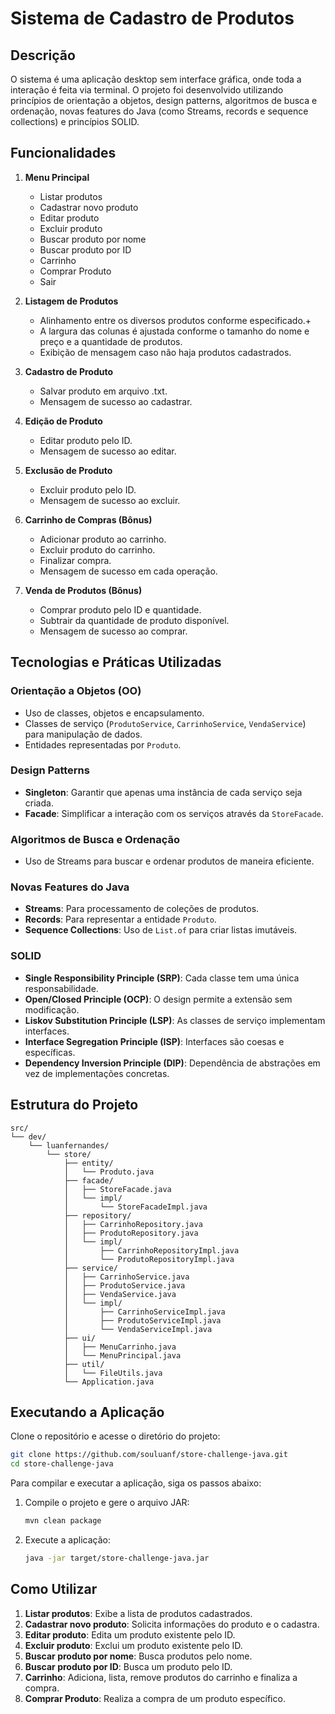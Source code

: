 # Sistema de Cadastro de Produtos

## Descrição

O sistema é uma aplicação desktop sem interface gráfica, onde toda a interação é feita via terminal. O projeto foi desenvolvido utilizando princípios de orientação a objetos, design patterns, algoritmos de busca e ordenação, novas features do Java (como Streams, records e sequence collections) e princípios SOLID.

## Funcionalidades

1. **Menu Principal**
    - Listar produtos
    - Cadastrar novo produto
    - Editar produto
    - Excluir produto
    - Buscar produto por nome
    - Buscar produto por ID
    - Carrinho
    - Comprar Produto
    - Sair

2. **Listagem de Produtos**
    - Alinhamento entre os diversos produtos conforme especificado.+
    - A largura das colunas é ajustada conforme o tamanho do nome e preço e a quantidade de produtos.
    - Exibição de mensagem caso não haja produtos cadastrados.

3. **Cadastro de Produto**
    - Salvar produto em arquivo .txt.
    - Mensagem de sucesso ao cadastrar.

4. **Edição de Produto**
    - Editar produto pelo ID.
    - Mensagem de sucesso ao editar.

5. **Exclusão de Produto**
    - Excluir produto pelo ID.
    - Mensagem de sucesso ao excluir.

6. **Carrinho de Compras (Bônus)**
    - Adicionar produto ao carrinho.
    - Excluir produto do carrinho.
    - Finalizar compra.
    - Mensagem de sucesso em cada operação.

7. **Venda de Produtos (Bônus)**
    - Comprar produto pelo ID e quantidade.
    - Subtrair da quantidade de produto disponível.
    - Mensagem de sucesso ao comprar.

## Tecnologias e Práticas Utilizadas

### Orientação a Objetos (OO)
- Uso de classes, objetos e encapsulamento.
- Classes de serviço (`ProdutoService`, `CarrinhoService`, `VendaService`) para manipulação de dados.
- Entidades representadas por `Produto`.

### Design Patterns
- **Singleton**: Garantir que apenas uma instância de cada serviço seja criada.
- **Facade**: Simplificar a interação com os serviços através da `StoreFacade`.

### Algoritmos de Busca e Ordenação
- Uso de Streams para buscar e ordenar produtos de maneira eficiente.

### Novas Features do Java
- **Streams**: Para processamento de coleções de produtos.
- **Records**: Para representar a entidade `Produto`.
- **Sequence Collections**: Uso de `List.of` para criar listas imutáveis.

### SOLID
- **Single Responsibility Principle (SRP)**: Cada classe tem uma única responsabilidade.
- **Open/Closed Principle (OCP)**: O design permite a extensão sem modificação.
- **Liskov Substitution Principle (LSP)**: As classes de serviço implementam interfaces.
- **Interface Segregation Principle (ISP)**: Interfaces são coesas e específicas.
- **Dependency Inversion Principle (DIP)**: Dependência de abstrações em vez de implementações concretas.

## Estrutura do Projeto

```plaintext
src/
└── dev/
    └── luanfernandes/
        └── store/
            ├── entity/
            │   └── Produto.java
            ├── facade/
            │   ├── StoreFacade.java
            │   └── impl/
            │       └── StoreFacadeImpl.java
            ├── repository/
            │   ├── CarrinhoRepository.java
            │   ├── ProdutoRepository.java
            │   └── impl/
            │       ├── CarrinhoRepositoryImpl.java
            │       └── ProdutoRepositoryImpl.java
            ├── service/
            │   ├── CarrinhoService.java
            │   ├── ProdutoService.java
            │   ├── VendaService.java
            │   └── impl/
            │       ├── CarrinhoServiceImpl.java
            │       ├── ProdutoServiceImpl.java
            │       └── VendaServiceImpl.java
            ├── ui/
            │   ├── MenuCarrinho.java
            │   └── MenuPrincipal.java
            ├── util/
            │   └── FileUtils.java
            └── Application.java
```

## Executando a Aplicação

Clone o repositório e acesse o diretório do projeto:

```sh
git clone https://github.com/souluanf/store-challenge-java.git
cd store-challenge-java
```

Para compilar e executar a aplicação, siga os passos abaixo:

1. Compile o projeto e gere o arquivo JAR:
   ```sh
   mvn clean package
   ```

2. Execute a aplicação:
   ```sh
   java -jar target/store-challenge-java.jar
   ```

## Como Utilizar

1. **Listar produtos**: Exibe a lista de produtos cadastrados.
2. **Cadastrar novo produto**: Solicita informações do produto e o cadastra.
3. **Editar produto**: Edita um produto existente pelo ID.
4. **Excluir produto**: Exclui um produto existente pelo ID.
5. **Buscar produto por nome**: Busca produtos pelo nome.
6. **Buscar produto por ID**: Busca um produto pelo ID.
7. **Carrinho**: Adiciona, lista, remove produtos do carrinho e finaliza a compra.
8. **Comprar Produto**: Realiza a compra de um produto específico.
